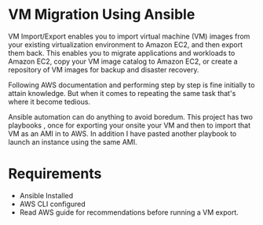 # VM Migration Using Ansible

VM Import/Export enables you to import virtual machine (VM) images from your existing virtualization environment to Amazon EC2, and then export them back. This enables you to migrate applications and workloads to Amazon EC2, copy your VM image catalog to Amazon EC2, or create a repository of VM images for backup and disaster recovery.

Following AWS documentation and performing step by step is fine initially to attain knowledge. But when it comes to repeating the same task that's where it become tedious.

Ansible automation can do anything to avoid boredum. This project has two playbooks , once for exporting your onsite your VM and then to import that VM as an AMI in to AWS.
In addition I have pasted another playbook to launch an instance using the same AMI.

# Requirements
- Ansible Installed
- AWS CLI configured
- Read AWS guide for recommendations before running a VM export.
